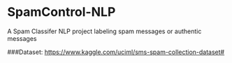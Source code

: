 # SpamControl-NLP
A Spam Classifer NLP project labeling spam messages or authentic messages

###Dataset: https://www.kaggle.com/uciml/sms-spam-collection-dataset#
